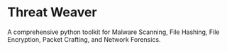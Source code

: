 # Threat Weaver
A comprehensive python toolkit for Malware Scanning, File Hashing, File Encryption, Packet Crafting, and Network Forensics.
